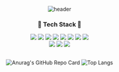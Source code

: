 <div align="center">
  
![header](https://capsule-render.vercel.app/api?type=rect&color=gradient&height=200&section=header&text=Welcome%20to%20devMuscle&fontSize=50&animation=twinkling)

<h3 align="center"> 🦾 Tech Stack 🦾 </h3>
<img src="https://img.shields.io/badge/Spring-6DB33F?style=flat-square&logo=Spring&logoColor=white"/>
<img src="https://img.shields.io/badge/Spring Boot-6DB33F?style=flat-square&logo=SpringBoot&logoColor=white"/>
<img src="https://img.shields.io/badge/Hibernate-59666C?style=flat-square&logo=Hibernate&logoColor=white"/>
<img src="https://img.shields.io/badge/Java-007396?style=flat-square&logo=Java&logoColor=white"/>
<img src="https://img.shields.io/badge/HTML5-E34F26?style=flat-square&logo=HTML5&logoColor=white"/>
<img src="https://img.shields.io/badge/CSS3-1572B6?style=flat-square&logo=CSS3&logoColor=white"/>
<img src="https://img.shields.io/badge/JavaScript-F7DF1E?style=flat-square&logo=JavaScript&logoColor=white"/>
<img src="https://img.shields.io/badge/jQuery-0769AD?style=flat-square&logo=jQuery&logoColor=white"/> <br>
<img src="https://img.shields.io/badge/Oracle-F80000?style=flat-square&logo=Oracle&logoColor=white"/>
<img src="https://img.shields.io/badge/MySQL-4479A1?style=flat-square&logo=MySQL&logoColor=white"/>
<img src="https://img.shields.io/badge/Apache Tomcat-F8DC75?style=flat-square&logo=ApacheTomcat&logoColor=white"/>
<br><br>
  
![Anurag's GitHub Repo Card](https://github-readme-stats.vercel.app/api?username=devMuscle&show_icons=true&theme=buefy)
![Top Langs](https://github-readme-stats.vercel.app/api/top-langs/?username=devMuscle&layout=compact-line&theme=buefy)

</div>
